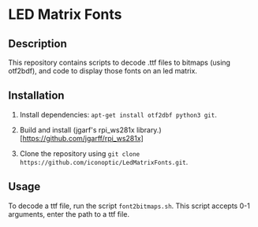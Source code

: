 # LED Matrix Fonts

## Description

This repository contains scripts to decode .ttf files to bitmaps (using otf2bdf), and code to display those fonts on an led matrix.

## Installation

1.  Install dependencies: `apt-get install otf2dbf python3 git`.

2.  Build and install (jgarf's rpi_ws281x library.)[https://github.com/jgarff/rpi_ws281x]

3.  Clone the repository using `git clone https://github.com/iconoptic/LedMatrixFonts.git`.

## Usage

To decode a ttf file, run the script `font2bitmaps.sh`. This script accepts 0-1 arguments, enter the path to a ttf file.


